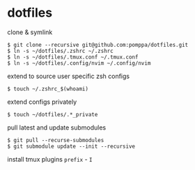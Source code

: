 # dotfiles

clone & symlink
```
$ git clone --recursive git@github.com:pomppa/dotfiles.git
$ ln -s ~/dotfiles/.zshrc ~/.zshrc
$ ln -s ~/dotfiles/.tmux.conf ~/.tmux.conf
$ ln -s ~/dotfiles/.config/nvim ~/.config/nvim
```

extend to source user specific zsh configs
```
$ touch ~/.zshrc_$(whoami)
```

extend configs privately
```
$ touch ~/dotfiles/.*_private
```

pull latest and update submodules
```
$ git pull --recurse-submodules
$ git submodule update --init --recursive
```

install tmux plugins `prefix` - `I`

